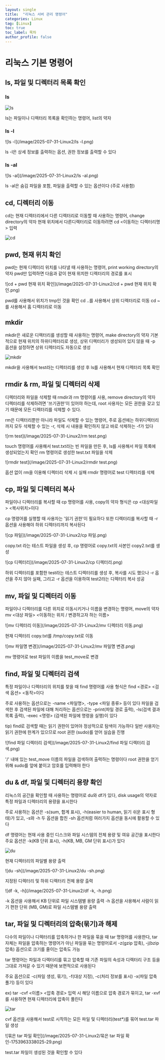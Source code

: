 ```yaml
---
layout: single
title:  "리눅스 서버 관리 명령어"
categories: Linux
tag: [Linux]
toc: true
toc_label: 목차
author_profile: false
---
```



# 리눅스 기본 명령어

## ls, 파일 및 디렉터리 목록 확인

### ls

![ls](/image/2025-07-31-Linux2/ls.png)

ls는 파일이나 디렉터리 목록을 확인하는 명령어, list의 약자

### ls -l

![ls -l](/image/2025-07-31-Linux2/ls -l.png)

ls -l은 상세 정보를 출력하는 옵션, 권한 정보를 출력할 수 있다

### ls -al

![ls -al](/image/2025-07-31-Linux2/ls -al.png)

ls -al은 숨김 파일을 포함, 파일을 출력할 수 있는 옵션이다 (주로 사용함)

## cd, 디렉터리 이동

cd는 현재 디렉터리에서 다른 디렉터리로 이동할 때 사용하는 명령어, change directory의 약자
현재 위치에서 다른디렉터리로 이동하려면 cd <이동하는 디렉터리명> 입력

![cd](/image/2025-07-31-Linux2/cd.png)

## pwd, 현재 위치 확인

pwd는 현재 디렉터리 위치를 나타낼 때 사용하는 명령어, print working directory의 약자
pwd만 입력하면 다음과 같이 현재 위치한 디렉터리의 경로를 표시

![cd + pwd 현재 위치 확인](/image/2025-07-31-Linux2/cd + pwd 현재 위치 확인.png)

pwd를 사용해서 위치가 tmp인 것을 확인 
cd ..를 사용해서 상위 디렉터리로 이동
cd ~를 사용해서 홈 디렉터리로 이동

## mkdir

mkdir은 새로운 디렉터리를 생성할 때 사용하는 명령어, make directory의 약자
기본적으로 현재 위치의 하위디렉터리로 생성, 상위 디렉터리가 생성되어 있지 않을 때
-p 옵션을 설정하면 상위 디렉터리도 자동으로 생성

![mkdir](/image/2025-07-31-Linux2/mkdir.png)

mkdir을 사용해서 test라는 디렉터리를 생성 후 ls를 사용해서 현재 디렉터리 목록 확인

## rmdir & rm, 파일 및 디렉터리 삭제

디렉터리와 파일을 삭제할 때 rmdir과 rm 명령어를 사용, remove directory의 약자
디렉터리를 삭제하려면 '쓰기권한'이 있어야 하는데, root 사용자는 모든 권한을 갖고 있기
때문에 모든 디렉터리를 삭제할 수 있다.

rm은 디렉터리뿐만 아니라 파일도 삭제할 수 있는 명령어, 주로 옵션에는 하위디렉터리까지
모두 삭제할 수 있는 -r, 삭제 시 내용을 확인하지 않고 바로 삭제하는 -f가 있다

![rm test](/image/2025-07-31-Linux2/rm test.png)

touch 명령어를 사용해서 test.txt라는 빈 파일을 만든 후,
ls를 사용해서 파일 목록에 생성되었는지 확인
rm 명령어로 생성한 test.txt 파일을 삭제 

![rmdir test](/image/2025-07-31-Linux2/rmdir test.png)

옵션 없이 rm을 이용해 디렉터리 삭제 시 실패
rmdir 명령어로 test 디렉터리를 삭제

## cp, 파일 및 디렉터리 복사

파일이나 디렉터리를 복사할 때 cp 명령어를 사용, copy의 약자
형식은 cp <대상파일> <복사위치>이다

cp 명령어를 실행할 때 사용자는 '읽기 권한'이 필요하다 또한 디렉터리를 복사할 때
-r 옵션을 사용해야 하위 디렉터리까지 복사된다

![cp 파일](/image/2025-07-31-Linux2/cp 파일.png)

copy.txt 라는 테스트 파일을 생성 후, 
cp 명령어로 copy.txt의 사본인 copy2.txt를 생성

![cp 디렉터리](/image/2025-07-31-Linux2/cp 디렉터리.png)

하위 디렉터리를 포함한 test라는 테스트 디렉터리를 생성 후,
복사를 시도 했으나 -r 옵션을 주지 않아 실패, 그리고 -r 옵션을
이용하여 test2라는 디렉터리 복사 성공

## mv, 파일 및 디렉터리 이동

파일이나 디렉터리를 다른 위치로 이동시키거나 이름을 변경하는 명령어, move의 약자
mv <대상 파일> <이동하는 위치 / 변경하고자 하는 이름>

![mv 디렉터리 이동](/image/2025-07-31-Linux2/mv 디렉터리 이동.png)

현재 디렉터리 copy.txt를 /tmp/copy.txt로 이동

![mv 파일명 변경](/image/2025-07-31-Linux2/mv 파일명 변경.png)

mv 명령어로 test 파일의 이름을 test_move로 변경

## find, 파일 및 디렉터리 검색

특정 파일이나 디렉터리의 위치를 찾을 때 find 명령어를 사용
형식은 find <경로> <검색 옵션> <동작>이다

주로 사용하는 옵션으로는 -name <파일명>, -type <파일 종류> 등이 있다
파일을 검색한 후 검색된 파일에 대해 처리하는 옵션으로는 -print(파일 경로 출력),
-ls(검색 결과 목록 출력), -exec <명령> (검색된 파일에 명령을 실행)이 있다

tip) find로 검색할 때는 읽기 권한이 있어야 정상적으로 탐색이 가능하다
일반 사용자는 읽기 권한에 한계가 있으므로 root 권한 (sudo)를 얻어 실습을 진행

![find 파일 디렉터리 검색](/image/2025-07-31-Linux2/find 파일 디렉터리 검색.png)

'/' 내애 있는 test_move 이름의 파일을 검색하여 출력하는 명령이다
root 권한을 얻기 위해 sudo를 앞에 붙이고 암호를 입력해야 한다

## du & df, 파일 및 디렉터리 용량 확인

리눅스의 공간을 확인할 때 사용하는 명령어로 du와 df가 있다, disk usage의 약자로
특정 파일과 디렉터리의 용량을 표시한다

주로 사용하는 옵션은  -s(sum, 합계 표시), -h(easier to human, 읽기 쉬운 표시 형태)가
있고, -s와 -h 두 옵션을 합친 -sh 옵션처럼 여러가지 옵션을 동시에 활용할 수 있다

df 명령어는 현재 사용 중인 디스크와 파일 시스템의 전체 용량 및 여유 공간을 표시한다
주요 옵션은 -k(KB 단위 표시), -h(KB, MB, GM 단위 표시)가 있다

![du](/image/2025-07-31-Linux2/du.png)

현재 디렉터리의 파일별 용량 출력

![du -sh](/image/2025-07-31-Linux2/du -sh.png)

지정된 디렉터리 및 하위 디렉터리 전체 용량 출력

![df -k, -h](/image/2025-07-31-Linux2/df -k, -h.png)

-k 옵션을 사용해서 KB 단위로 파일 시스템별 용량 출력
-h 옵션을 사용해서 사람이 읽기 편한 단위 (MB, GM)로 파일 시스템별 용량 출력

## tar, 파일 및 디렉터리의 압축(묶기)과 해제

다수의 파일이나 디렉터리를 압축하거나 한 파일을 묶을 때 tar 명령어를 사용한다,
tar 자체는 파일을 압축하는 명령어가 아닌 파일을 묶는 명령어로서
-z(gzip 압축), -j(bzip 압축) 옵션으로 크기를 줄이는 압축도 가능

tar 명령어는 파일과 디렉터리를 묶고 압축할 때 기존 파일의 속성과 디렉터리 구조 등을
그대로 가져갈 수 있기 때문에 보편적으로 사용된다

주요 옵션으로 -c(파일 생성, 묶기), -f(대상 지정), -c(처리 정보를 표시) -x(파일 압축 풀기)
등이 있다

ex) tar -cvf <이름> <압축 경로> 입력 시 해당 이름으로 압축 경로가 묶이고,
tar -xvf를 사용하면 현재 디렉터리에 압축이 풀린다

![tar](/image/2025-07-31-Linux2/tar-1753963192296-26.png)

cvf 옵션을 사용해서 test로 시작하는 모든 파일 및 디렉터리(test*)를 묶어 test.tar 파일 생성

![묶은 tar 파일 확인](/image/2025-07-31-Linux2/묶은 tar 파일 확인-1753963338025-29.png)

test.tar 파일이 생성된 것을 확인할 수 있다